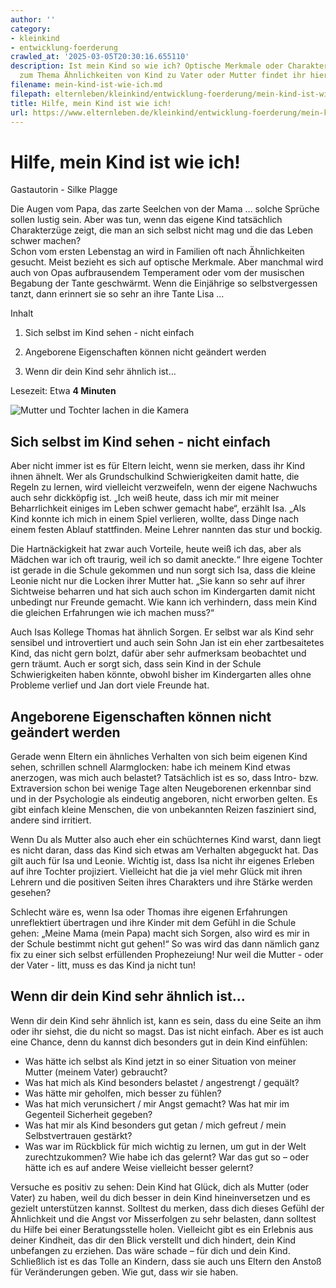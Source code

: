 ```yaml
---
author: ''
category:
- kleinkind
- entwicklung-foerderung
crawled_at: '2025-03-05T20:30:16.655110'
description: Ist mein Kind so wie ich? Optische Merkmale oder Charakterzüge - Mehr
  zum Thema Ähnlichkeiten von Kind zu Vater oder Mutter findet ihr hier.
filename: mein-kind-ist-wie-ich.md
filepath: elternleben/kleinkind/entwicklung-foerderung/mein-kind-ist-wie-ich.md
title: Hilfe, mein Kind ist wie ich!
url: https://www.elternleben.de/kleinkind/entwicklung-foerderung/mein-kind-ist-wie-ich/
---
```


#  Hilfe, mein Kind ist wie ich!

Gastautorin - Silke Plagge

Die Augen vom Papa, das zarte Seelchen von der Mama … solche Sprüche sollen
lustig sein. Aber was tun, wenn das eigene Kind tatsächlich Charakterzüge
zeigt, die man an sich selbst nicht mag und die das Leben schwer machen?  
Schon vom ersten Lebenstag an wird in Familien oft nach Ähnlichkeiten gesucht.
Meist bezieht es sich auf optische Merkmale. Aber manchmal wird auch von Opas
aufbrausendem Temperament oder vom der musischen Begabung der Tante
geschwärmt. Wenn die Einjährige so selbstvergessen tanzt, dann erinnert sie so
sehr an ihre Tante Lisa …

Inhalt

1. Sich selbst im Kind sehen - nicht einfach

2. Angeborene Eigenschaften können nicht geändert werden

3. Wenn dir dein Kind sehr ähnlich ist...

Lesezeit: Etwa **4 Minuten**

![Mutter und Tochter lachen in die
Kamera](/fileadmin/_processed_/c/b/csm_Artikel_Mein_Kind_gleicht_mir_so_645a4fcff2.jpg)

##  Sich selbst im Kind sehen - nicht einfach

Aber nicht immer ist es für Eltern leicht, wenn sie merken, dass ihr Kind
ihnen ähnelt. Wer als Grundschulkind Schwierigkeiten damit hatte, die Regeln
zu lernen, wird vielleicht verzweifeln, wenn der eigene Nachwuchs auch sehr
dickköpfig ist. „Ich weiß heute, dass ich mir mit meiner Beharrlichkeit
einiges im Leben schwer gemacht habe“, erzählt Isa. „Als Kind konnte ich mich
in einem Spiel verlieren, wollte, dass Dinge nach einem festen Ablauf
stattfinden. Meine Lehrer nannten das stur und bockig.  
  
Die Hartnäckigkeit hat zwar auch Vorteile, heute weiß ich das, aber als
Mädchen war ich oft traurig, weil ich so damit aneckte.“ Ihre eigene Tochter
ist gerade in die Schule gekommen und nun sorgt sich Isa, dass die kleine
Leonie nicht nur die Locken ihrer Mutter hat. „Sie kann so sehr auf ihrer
Sichtweise beharren und hat sich auch schon im Kindergarten damit nicht
unbedingt nur Freunde gemacht. Wie kann ich verhindern, dass mein Kind die
gleichen Erfahrungen wie ich machen muss?“  
  
Auch Isas Kollege Thomas hat ähnlich Sorgen. Er selbst war als Kind sehr
sensibel und introvertiert und auch sein Sohn Jan ist ein eher zartbesaitetes
Kind, das nicht gern bolzt, dafür aber sehr aufmerksam beobachtet und gern
träumt. Auch er sorgt sich, dass sein Kind in der Schule Schwierigkeiten haben
könnte, obwohl bisher im Kindergarten alles ohne Probleme verlief und Jan dort
viele Freunde hat.

##  Angeborene Eigenschaften können nicht geändert werden

Gerade wenn Eltern ein ähnliches Verhalten von sich beim eigenen Kind sehen,
schrillen schnell Alarmglocken: habe ich meinem Kind etwas anerzogen, was mich
auch belastet? Tatsächlich ist es so, dass Intro- bzw. Extraversion schon bei
wenige Tage alten Neugeborenen erkennbar sind und in der Psychologie als
eindeutig angeboren, nicht erworben gelten. Es gibt einfach kleine Menschen,
die von unbekannten Reizen fasziniert sind, andere sind irritiert.  
  
Wenn Du als Mutter also auch eher ein schüchternes Kind warst, dann liegt es
nicht daran, dass das Kind sich etwas am Verhalten abgeguckt hat. Das gilt
auch für Isa und Leonie. Wichtig ist, dass Isa nicht ihr eigenes Erleben auf
ihre Tochter projiziert. Vielleicht hat die ja viel mehr Glück mit ihren
Lehrern und die positiven Seiten ihres Charakters und ihre Stärke werden
gesehen?  
  
Schlecht wäre es, wenn Isa oder Thomas ihre eigenen Erfahrungen unreflektiert
übertragen und ihre Kinder mit dem Gefühl in die Schule gehen: „Meine Mama
(mein Papa) macht sich Sorgen, also wird es mir in der Schule bestimmt nicht
gut gehen!“ So was wird das dann nämlich ganz fix zu einer sich selbst
erfüllenden Prophezeiung! Nur weil die Mutter - oder der Vater - litt, muss es
das Kind ja nicht tun!

##  Wenn dir dein Kind sehr ähnlich ist...

Wenn dir dein Kind sehr ähnlich ist, kann es sein, dass du eine Seite an ihm
oder ihr siehst, die du nicht so magst. Das ist nicht einfach. Aber es ist
auch eine Chance, denn du kannst dich besonders gut in dein Kind einfühlen:

  * Was hätte ich selbst als Kind jetzt in so einer Situation von meiner Mutter (meinem Vater) gebraucht?
  * Was hat mich als Kind besonders belastet / angestrengt / gequält?
  * Was hätte mir geholfen, mich besser zu fühlen?
  * Was hat mich verunsichert / mir Angst gemacht? Was hat mir im Gegenteil Sicherheit gegeben?
  * Was hat mir als Kind besonders gut getan / mich gefreut / mein Selbstvertrauen gestärkt?
  * Was war im Rückblick für mich wichtig zu lernen, um gut in der Welt zurechtzukommen? Wie habe ich das gelernt? War das gut so – oder hätte ich es auf andere Weise vielleicht besser gelernt?

Versuche es positiv zu sehen: Dein Kind hat Glück, dich als Mutter (oder
Vater) zu haben, weil du dich besser in dein Kind hineinversetzen und es
gezielt unterstützen kannst. Solltest du merken, dass dich dieses Gefühl der
Ähnlichkeit und die Angst vor Misserfolgen zu sehr belasten, dann solltest du
Hilfe bei einer Beratungsstelle holen. Vielleicht gibt es ein Erlebnis aus
deiner Kindheit, das dir den Blick verstellt und dich hindert, dein Kind
unbefangen zu erziehen. Das wäre schade – für dich und dein Kind. Schließlich
ist es das Tolle an Kindern, dass sie auch uns Eltern den Anstoß für
Veränderungen geben. Wie gut, dass wir sie haben.

